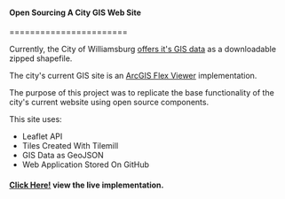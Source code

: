 #### Open Sourcing A City GIS Web Site
=======================

Currently, the City of Williamsburg [offers it's GIS data](http://www.williamsburgva.gov/Index.aspx?page=793) as a downloadable  
zipped shapefile.

The city's current GIS site is an [ArcGIS Flex Viewer](http://williamsburg.timmons.com/flex/index.html) implementation.

The purpose of this project was to replicate the base functionality of the  
city's current website using open source components.

This site uses:
* Leaflet API
* Tiles Created With Tilemill
* GIS Data as GeoJSON
* Web Application Stored On GitHub


#### [Click Here!](http://gis-pluggedin.github.io/web/) view the live implementation.
